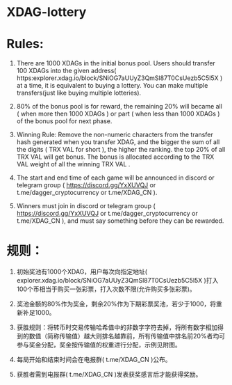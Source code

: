 # XDAG-lottery
# Rules:
1. There are 1000 XDAGs in the initial bonus pool. Users should transfer 100 XDAGs into the given address( https:explorer.xdag.io/block/SNiOG7aUUyZ3QmSl87T0CsUezb5C5l5X ) at a time, it is equivalent to buying a lottery. You can make multiple transfers(just like buying multiple lotteries).

2. 80% of the bonus pool is for reward, the remaining 20% will became all ( when more then 1000 XDAGs ) or part ( when less than 1000 XDAGs ) of the bonus pool for next phase.

3. Winning Rule: Remove the non-numeric characters from the transfer hash generated when you transfer XDAG, and the bigger the sum of all the digits ( TRX VAL for short ), the higher the ranking. the top 20% of all TRX VAL will get bonus. The bonus is allocated according to the TRX VAL weight of all the winning TRX VAL .

4. The start and end time of each game will be announced in discord or telegram group ( https://discord.gg/YxXUVQJ or t.me/dagger_cryptocurrency or t.me/XDAG_CN ).

5. Winners must join in discord or telegram group ( https://discord.gg/YxXUVQJ or t.me/dagger_cryptocurrency or t.me/XDAG_CN ), and must say something before they can be rewarded.

# 规则：
1. 初始奖池有1000个XDAG，用户每次向指定地址( explorer.xdag.io/block/SNiOG7aUUyZ3QmSl87T0CsUezb5C5l5X )打入100个币相当于购买一张彩票，打入次数不限(允许购买多张彩票)。

2. 奖池金额的80%作为奖金，剩余20%作为下期彩票奖池，若少于1000，将重新补足1000。

3. 获胜规则：将转币时交易传输哈希值中的非数字字符去掉，将所有数字相加得到的数值（简称传输值）越大则排名越靠前，所有传输值中排名前20%者均可参与奖金分配，奖金按传输值的权重进行分配，示例见附图。

4. 每局开始和结束时间会在电报群( t.me/XDAG_CN )公布。

5. 获胜者需到电报群( t.me/XDAG_CN )发表获奖感言后才能获得奖励。
